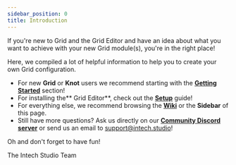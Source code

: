 ```yaml
---
sidebar_position: 0
title: Introduction
---
```



If you're new to Grid and the Grid Editor and have an idea about what you want to achieve with your new Grid module(s), you're in the right place!

Here, we compiled a lot of helpful information to help you to create your own Grid configuration.

- For new **Grid** or **Knot** users we recommend starting with the [**Getting Started**](/category/getting-started) section!
- For installing the** Grid Editor**, check out the [**Setup**](category/grid-installing-editor) guide!
- For everything else, we recommend browsing the [**Wiki**](/wiki/introduction) or the **Sidebar** of this page.
- Still have more questions? Ask us directly on our [**Community Discord server**](https://links.intech.studio/discord) or send us an email to support@intech.studio!


Oh and don't forget to have fun!

The Intech Studio Team
